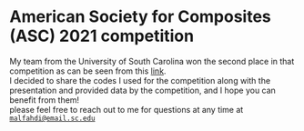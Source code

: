 # American Society for Composites (ASC) 2021 competition
My team from the University of South Carolina won the second place in that competition as can be seen from this [link](https://www.asc-composites.org/student-simulation-competition).<br />
I decided to share the codes I used for the competition along with the presentation and provided data by the competition, and I hope you can benefit from them! <br />
please feel free to reach out to me for questions at any time at <code>malfahdi@email.sc.edu</code> 